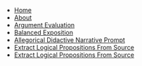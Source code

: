 <!-- _includes/navigation.html -->
<link rel="stylesheet" type="text/css" href="{{ site.baseurl }}/assets/css/custom.css">
<nav>
  <ul>
    <li style="disply:inline;"><a href="{{ site.baseurl }}/" {% if page.url == "/" %}class="active"{% endif %}>Home</a></li>
    <li><a href="{{ site.baseurl }}/about" {% if page.url == "/about/" %}class="active"{% endif %}>About</a></li>
    <li><a href="{{ site.baseurl }}/llm/argumentevaluation" {% if page.url == "/llm/argumentevaluation/" %}class="active"{% endif %}>Argument Evaluation</a></li>
    <li><a href="{{ site.baseurl }}/llm/balanced_exposition" {% if page.url == "/llm/balanced_exposition/" %}class="active"{% endif %}>Balanced Exposition</a></li>
    <li><a href="{{ site.baseurl }}/llm/allegory" {% if page.url == "/llm/allegory/" %}class="active"{% endif %}>Allegorical Didactive Narrative Prompt</a></li>
    <li><a href="{{ site.baseurl }}/llm/extract_propositions" {% if page.url == "/llm/extract_propositions/" %}class="active"{% endif %}>Extract Logical Propositions From Source</a></li>
    <li><a href="{{ site.baseurl }}/llm/extract_logical_propositions2" {% if page.url == "/llm/extract_logical_propositions2/" %}class="active"{% endif %}>Extract Logical Propositions From Source</a></li>    
  </ul>
</nav>
